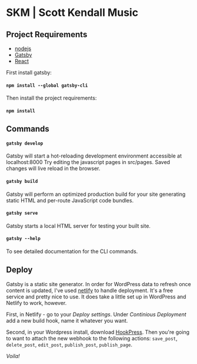 # SKM | Scott Kendall Music

## Project Requirements

* [nodejs](https://nodejs.org/en/)
* [Gatsby](https://www.gatsbyjs.org/)
* [React](https://reactjs.org)

First install gatsby:

#### `npm install --global gatsby-cli`

Then install the project requirements:

#### `npm install`

## Commands

#### `gatsby develop`

Gatsby will start a hot-reloading development environment accessible at localhost:8000
Try editing the javascript pages in src/pages. Saved changes will live reload in the browser.

#### `gatsby build`

Gatsby will perform an optimized production build for your site generating static HTML and per-route JavaScript code bundles.

#### `gatsby serve`

Gatsby starts a local HTML server for testing your built site.

#### `gatsby --help`
To see detailed documentation for the CLI commands.

## Deploy

Gatsby is a static site generator.  In order for WordPress data to refresh once content is updated, I've used [netlify](https://www.netlify.com/) to handle deployment.  It's a free service and pretty nice to use.  It does take a little set up in WordPress and Netlify to work, however.

First, in Netlify - go to your _Deploy settings_.  Under _Continious Deployment_ add a new build hook, name it whatever you want.

Second, in your Wordpress install, download [HookPress](https://wordpress.org/plugins/hookpress/).  Then you're going to want to attach the new webhook to the following actions: `save_post`, `delete_post`, `edit_post`, `publish_post`, `publish_page`.

_Voila!_
